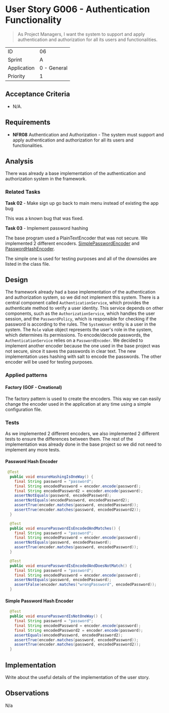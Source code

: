 # User Story G006 - Authentication Functionality

> As Project Managers, I want the system to support and apply authentication and authorization for all its users and functionalities.

|             |             |
| ----------- | ----------- |
| ID          | 06          |
| Sprint      | A           |
| Application | 0 - General |
| Priority    | 1           |

## Acceptance Criteria

- N/A.

## Requirements

- **NFR08** Authentication and Authorization - The system must support and apply authentication and authorization for all its users and functionalities.

## Analysis

There was already a base implementation of the authentication and authorization system in the framework.

### Related Tasks

**Task 02** - Make sign up go back to main menu instead of existing the app bug

This was a known bug that was fixed.

**Task 03** - Implement password hashing

The base program used a PlainTextEncoder that was not secure.
We implemented 2 different encoders.
[SimplePasswordEncoder](../../../ecourse.infrastructure.application/src/main/java/eapli/ecourse/infrastructure/authz/SimplePasswordHashEncoder.java) and [PasswordHashEncoder](../../../ecourse.infrastructure.application/src/main/java/eapli/ecourse/infrastructure/authz/PasswordHashEncoder.java).

The simple one is used for testing purposes and all of the downsides are listed in the class file.

## Design

The framework already had a base implementation of the authentication and authorization system, so we did not implement this system. There is a central component called `AuthenticationService`, which provides the authenticate method to verify a user identity. This service depends on other components, such as the `AuthorizationService`, which handles the user session, and the `PasswordPolicy`, which is responsible for checking if the password is according to the rules.
The `SystemUser` entity is a user in the system.
The `Role` value object represents the user's role in the system, which determines its permissions.
To encode/decode passwords, the `AuthenticationService` relies on a `PasswordEncoder`.
We decided to implement another encoder because the one used in the base project was not secure, since it saves the passwords in clear text. The new implementation uses hashing with salt to encode the passwords. The other encoder will be used for testing purposes.

### Applied patterns

#### Factory (GOF - Creational)

The factory pattern is used to create the encoders. This way we can easily change the encoder used in the application at any time using a simple configuration file.

### Tests

As we implemented 2 different encoders, we also implemented 2 different tests to ensure the differences between them.
The rest of the implementation was already done in the base project so we did not need to implement any more tests.

#### Password Hash Encoder

```java
 @Test
  public void ensureHashingIsOneWay() {
    final String password = "password";
    final String encodedPassword = encoder.encode(password);
    final String encodedPassword2 = encoder.encode(password);
    assertNotEquals(password, encodedPassword);
    assertNotEquals(encodedPassword, encodedPassword2);
    assertTrue(encoder.matches(password, encodedPassword));
    assertTrue(encoder.matches(password, encodedPassword2));
  }
```

```java
  @Test
  public void ensurePasswordIsEncodedAndMatches() {
    final String password = "password";
    final String encodedPassword = encoder.encode(password);
    assertNotEquals(password, encodedPassword);
    assertTrue(encoder.matches(password, encodedPassword));
  }
```

```java
  @Test
  public void ensurePasswordIsEncodedAndDoesNotMatch() {
    final String password = "password";
    final String encodedPassword = encoder.encode(password);
    assertNotEquals(password, encodedPassword);
    assertFalse(encoder.matches("wrongPassword", encodedPassword));
  }
```

#### Simple Password Hash Encoder

```java
  @Test
  public void ensurePasswordIsNotOneWay() {
    final String password = "password";
    final String encodedPassword = encoder.encode(password);
    final String encodedPassword2 = encoder.encode(password);
    assertEquals(encodedPassword, encodedPassword2);
    assertTrue(encoder.matches(password, encodedPassword));
    assertTrue(encoder.matches(password, encodedPassword2));
  }
```

## Implementation

Write about the useful details of the implementation of the user story.

## Observations

N/a
